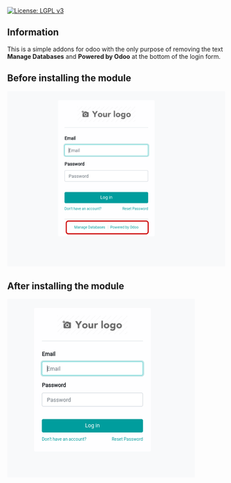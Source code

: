 [![License: LGPL v3](https://img.shields.io/badge/License-LGPL_v3-blue.svg)](https://www.gnu.org/licenses/lgpl-3.0)

## Information
This is a simple addons for odoo with the only purpose of removing the text **Manage Databases** and **Powered by Odoo** at the bottom of the login form. 

## Before installing the module

![Before instaling the module](./static/images/odoo_custom_login_before.png)

## After installing the module

![After instaling the module](static/images/custom_login_after.png)